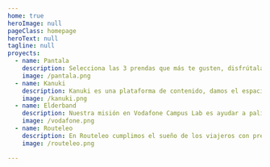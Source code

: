 ```yaml
---
home: true
heroImage: null
pageClass: homepage
heroText: null
tagline: null
proyects: 
  - name: Pantala
    description: Selecciona las 3 prendas que más te gusten, disfrútalas durante un mes, devuélvelas y escoge las prendas que quieras usar el mes siguiente. En Pantala nos basamos en la economía circular para desarrollar nuestro servicio, alargando el ciclo de vida de las prendas y sacando así el máximo partido de estas.
    image: /pantala.png
  - name: Kanuki
    description: Kanuki es una plataforma de contenido, damos el espacio y herramientas para que los creadores puedan crear blogs y los usuarios puedan seguir autores y comunidades de su interés.
    image: /kanuki.png
  - name: Elderband
    description: Nuestra misión en Vodafone Campus Lab es ayudar a paliar la soledad de las personas mayores. Combinando las mejores soluciones y tecnologías del siglo XXI y la motivación por construir una mejor sociedad, trabajamos para desarrollar una solución efectiva y sencilla que nos haga volver a conectar.
    image: /vodafone.png
  - name: Routeleo
    description: En Routeleo cumplimos el sueño de los viajeros con presupuesto limitado. Descubre combinaciones de medios de transporte para abaratar el viaje y los mejores consejos para visitar los lugares más bonitos del mundo.
    image: /routeleo.png

---
```

<HomePage/>